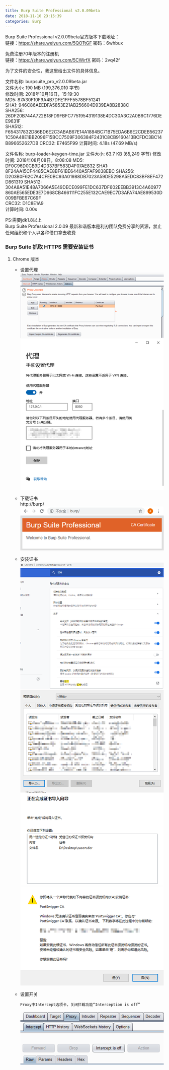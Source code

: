 ```yaml
---
title: Burp Suite Professional v2.0.09beta  
date: 2018-11-10 23:15:39  
categories: Burp  
---
```


Burp Suite Professional v2.0.09beta官方版本下载地址：  
链接：https://share.weiyun.com/5QOTtGF 密码：6whbux  


免费注册70年版本的注册机  
链接：https://share.weiyun.com/5CWirfX 密码：2vq42f  

为了文件的安全性，我这里给出文件的具体信息。  

文件名称: burpsuite_pro_v2.0.09beta.jar  
文件大小: 190 MB (199,376,010 字节)  
修改时间: 2018年10月16日，15:19:30  
MD5: 87A30F10F9A4B7DFE1FFF5578BF51241  
SHA1: 946C86AEEDFA5853E21AB256604D939EA8B2838C  
SHA256: 26DF20B744A722B18FD9FBFC7751954319138E4DC30A3C2A0B6C1776DEE9631F  
SHA512:   F654317832D86BD6E2C3ABAB67E14A1884BC71B75EDA6B6E2CDEB562371C50A48E1BB2096F15BCC7509F306384F2431C8CB9160413BCFDC3BC14B896652627DB
CRC32: E7465F99
计算时间: 4.18s (47.69 MB/s)

文件名称: burp-loader-keygen-time.jar
文件大小: 63.7 KB (65,249 字节)
修改时间: 2018年08月08日，8:08:08
MD5: DF0C96D0CB9D4D337BF583D4F07AE832
SHA1: 8F24AA15CF4485CAE8BF61BE6440A5FAF9038EBC
SHA256: D203B0F62C7A4CFE0BC93A01988DB7023A59DE5298A5EDC83BF8EF472D861319
SHA512: 304A8A51E48A7066A5E49DECE099FE1DC637DF602EEBB3913C4A60977860AE565EDE3E7D668CB466111FC255E132CAE9EC7D3AFA74AE899530D009BFBE67C69F  
CRC32: D1C8E1A9  
计算时间: 0.00s  


PS:需要jdk1.8以上  
Burp Suite Professional 2.0.09 最新和谐版本是利刃团队免费分享的资源，禁止任何组织和个人以各种借口拿去收费  


### Burp Suite 抓取 HTTPS 需要安装证书
1. Chrome 版本
   - 设置代理
     ![](/assets/posts/20200328214331.png)
     ![](/assets/posts/20200328214450.png)
   - 下载证书  
     http://burp/
     ![](/assets/posts/20200328214480.png)

   - 安装证书
     ![](/assets/posts/20200328214554.png)
     ![](/assets/posts/20200328214627.png)
     ![](/assets/posts/20200328214724.png)
     ![](/assets/posts/20200328214809.png)
     
   - 设置开关
     ```
     Proxy中Intercept选项卡，关闭拦截功能“Interception is off”
     ```
     ![](/assets/posts/20200328220216.png)

  
